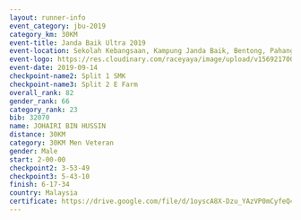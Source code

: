 ```yaml
---
layout: runner-info 
event_category: jbu-2019 
category_km: 30KM 
event-title: Janda Baik Ultra 2019 
event-location: Sekolah Kebangsaan, Kampung Janda Baik, Bentong, Pahang, Malaysia 
event-logo: https://res.cloudinary.com/raceyaya/image/upload/v1569217009/logo/janda-baik_vch1pc.jpg 
event-date: 2019-09-14 
checkpoint-name2: Split 1 SMK 
checkpoint-name3: Split 2 E Farm 
overall_rank: 82
gender_rank: 66
category_rank: 23
bib: 32070
name: JOHAIRI BIN HUSSIN
distance: 30KM
category: 30KM Men Veteran
gender: Male
start: 2-00-00
checkpoint2: 3-53-49
checkpoint3: 5-43-10
finish: 6-17-34
country: Malaysia
certificate: https://drive.google.com/file/d/1oyscA8X-Dzu_YAzVP0mCyfeQ4ruEUCbL/view?usp=sharing
---
```

